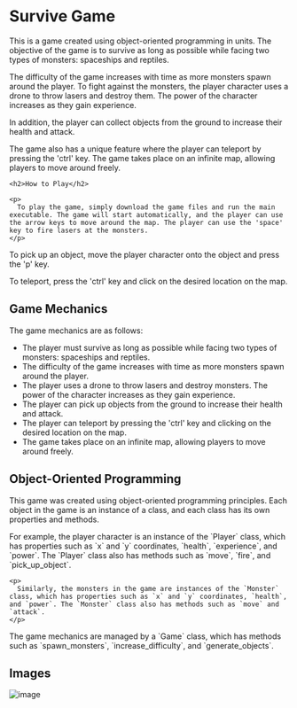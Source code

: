 <h1>Survive Game</h1>
<p>
      This is a game created using object-oriented programming in units. The objective of the game is to survive as long as possible while facing two types of monsters: spaceships and reptiles. 
    </p>

<p>
      The difficulty of the game increases with time as more monsters spawn around the player. To fight against the monsters, the player character uses a drone to throw lasers and destroy them. The power of the character increases as they gain experience.
</p>

<p>
      In addition, the player can collect objects from the ground to increase their health and attack.
    </p>

<p>
      The game also has a unique feature where the player can teleport by pressing the 'ctrl' key. The game takes place on an infinite map, allowing players to move around freely.
    </p>

    <h2>How to Play</h2>

    <p>
      To play the game, simply download the game files and run the main executable. The game will start automatically, and the player can use the arrow keys to move around the map. The player can use the 'space' key to fire lasers at the monsters.
    </p>

<p>
      To pick up an object, move the player character onto the object and press the 'p' key.
    </p>

<p>
      To teleport, press the 'ctrl' key and click on the desired location on the map.
    </p>

<h2>Game Mechanics</h2>

<p>
      The game mechanics are as follows:
    </p>

<ul>
      <li>The player must survive as long as possible while facing two types of monsters: spaceships and reptiles.</li>
      <li>The difficulty of the game increases with time as more monsters spawn around the player.</li>
      <li>The player uses a drone to throw lasers and destroy monsters. The power of the character increases as they gain experience.</li>
      <li>The player can pick up objects from the ground to increase their health and attack.</li>
      <li>The player can teleport by pressing the 'ctrl' key and clicking on the desired location on the map.</li>
      <li>The game takes place on an infinite map, allowing players to move around freely.</li>
    </ul>

<h2>Object-Oriented Programming</h2>

<p>
      This game was created using object-oriented programming principles. Each object in the game is an instance of a class, and each class has its own properties and methods.
    </p>

<p>
      For example, the player character is an instance of the `Player` class, which has properties such as `x` and `y` coordinates, `health`, `experience`, and `power`. The `Player` class also has methods such as `move`, `fire`, and `pick_up_object`.
</p>

    <p>
      Similarly, the monsters in the game are instances of the `Monster` class, which has properties such as `x` and `y` coordinates, `health`, and `power`. The `Monster` class also has methods such as `move` and `attack`.
    </p>

<p>
      The game mechanics are managed by a `Game` class, which has methods such as `spawn_monsters`, `increase_difficulty`, and `generate_objects`.
    </p>

<h2>Images</h2>

   ![image](https://user-images.githubusercontent.com/92048815/221453331-2b1de8ca-d238-480d-9474-40c82a8c7c68.png)

